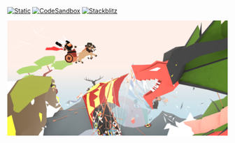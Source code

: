 [![Static](https://img.shields.io/badge/demo-%23646CFF.svg?logo=html5&logoColor=white)](https://pmndrs.github.io/examples/viking-ship)
[![CodeSandbox](https://img.shields.io/badge/codesandbox-040404?logo=codesandbox&logoColor=DBDBDB)](https://codesandbox.io/s/github/pmndrs/examples/tree/main/demos/viking-ship)
[![Stackblitz](https://img.shields.io/badge/stackblitz-fff?logo=Stackblitz&logoColor=1389FD)](https://stackblitz.com/github/pmndrs/examples/tree/main/demos/viking-ship)

![](thumbnail.png)
